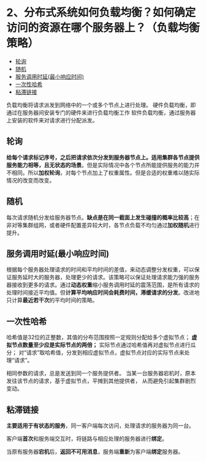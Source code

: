 # 2、分布式系统如何负载均衡？如何确定访问的资源在哪个服务器上？（负载均衡策略）
<!-- @import "[TOC]" {cmd="toc" depthFrom=2 depthTo=6 orderedList=false} -->
<!-- code_chunk_output -->

* [轮询](#轮询)
* [随机](#随机)
* [服务调用时延(最小响应时间)](#服务调用时延最小响应时间)
* [一次性哈希](#一次性哈希)
* [粘滞链接](#粘滞链接)

<!-- /code_chunk_output -->

负载均衡将请求派发到网络中的一个或多个节点上进行处理。
硬件负载均衡，即通过在服务器间安装专门的硬件来进行负载均衡工作
软件负载均衡，通过服务器上安装的软件来对请求进行分配派发。



## 轮询



**给每个请求标记序号，之后把请求依次分发到服务器节点上。适用集群各节点提供服务能力相等，且无状态的场景**。但是实际情况中各个节点所能提供服务的能力并不相同。所以**加权轮询**，对每个节点加上了权重属性。但是合适的权重难以随实际情况的改变而改变。



## 随机



每次请求随机分发给服务器节点。**缺点是在同一截面上发生碰撞的概率比较高**；在非对等集群组网，或者硬件配置差异较大时，各节点负载不均匀通过**加权随机**进行提升。



## 服务调用时延(最小响应时间)



根据每个服务器处理请求的时间和平均时间的差值，来动态调整分发权重，可以保证服务延时大的服务器，处理更少的请求。该策略可以保证处理请求能力强的服务器接收到更多的请求。通过**动态权重**缩小服务调用时延的震荡范围，是所有请求的处理时间接近平均值。但**计算平均响应时间会耗费时间，滞缓请求的分发**。改进地只计算**最近若干次**的平均时间的策略。



## 一次性哈希



哈希值是32位的正整数，其值的分布范围按照一定规则分配给多个虚拟节点；
**虚拟节点数量至少应是实际节点的两倍；**
实际节点通过哈希值再对虚拟节点进行瓜分；
对“请求”取哈希值，分发到相应虚拟节点，虚拟节点对应的实际节点来处理“请求”。

相同参数的请求，总是发送到同一个服务提供者。
当某一台服务器宕机时，原本发往该节点的请求，基于虚拟节点，平摊到其他提供者，
从而避免引起集群剧烈变动。



## 粘滞链接



**主要适用于有状态的服务**，同一客户端每次访问，处理请求的服务器为同一台。

客户端**首次**和服务端交互时，将链路与相应处理的服务器进行**绑定**。

当原有服务器**宕机**后，**返回不可用消息**，服务端**重新**为客户端**绑定**服务器。
